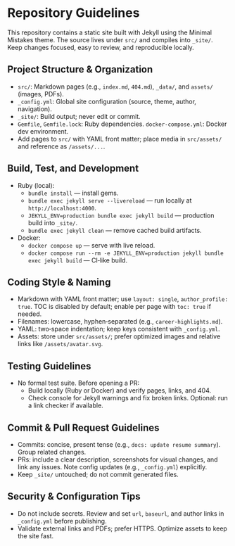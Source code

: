 # Repository Guidelines

This repository contains a static site built with Jekyll using the Minimal Mistakes theme. The source lives under `src/` and compiles into `_site/`. Keep changes focused, easy to review, and reproducible locally.

## Project Structure & Organization
- `src/`: Markdown pages (e.g., `index.md`, `404.md`), `_data/`, and `assets/` (images, PDFs).
- `_config.yml`: Global site configuration (source, theme, author, navigation).
- `_site/`: Build output; never edit or commit.
- `Gemfile`, `Gemfile.lock`: Ruby dependencies. `docker-compose.yml`: Docker dev environment.
- Add pages to `src/` with YAML front matter; place media in `src/assets/` and reference as `/assets/...`.

## Build, Test, and Development
- Ruby (local):
  - `bundle install` — install gems.
  - `bundle exec jekyll serve --livereload` — run locally at `http://localhost:4000`.
  - `JEKYLL_ENV=production bundle exec jekyll build` — production build into `_site/`.
  - `bundle exec jekyll clean` — remove cached build artifacts.
- Docker:
  - `docker compose up` — serve with live reload.
  - `docker compose run --rm -e JEKYLL_ENV=production jekyll bundle exec jekyll build` — CI‑like build.

## Coding Style & Naming
- Markdown with YAML front matter; use `layout: single`, `author_profile: true`. TOC is disabled by default; enable per page with `toc: true` if needed.
- Filenames: lowercase, hyphen‑separated (e.g., `career-highlights.md`).
- YAML: two‑space indentation; keep keys consistent with `_config.yml`.
- Assets: store under `src/assets/`; prefer optimized images and relative links like `/assets/avatar.svg`.

## Testing Guidelines
- No formal test suite. Before opening a PR:
  - Build locally (Ruby or Docker) and verify pages, links, and 404.
  - Check console for Jekyll warnings and fix broken links. Optional: run a link checker if available.

## Commit & Pull Request Guidelines
- Commits: concise, present tense (e.g., `docs: update resume summary`). Group related changes.
- PRs: include a clear description, screenshots for visual changes, and link any issues. Note config updates (e.g., `_config.yml`) explicitly.
- Keep `_site/` untouched; do not commit generated files.

## Security & Configuration Tips
- Do not include secrets. Review and set `url`, `baseurl`, and author links in `_config.yml` before publishing.
- Validate external links and PDFs; prefer HTTPS. Optimize assets to keep the site fast.
